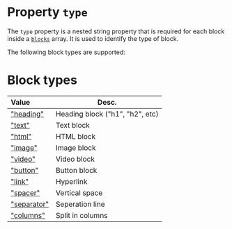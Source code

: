 # Property `type`

The `type` property is a nested string property that is required for each
block inside a [`blocks`](json/property-blocks) array.
It is used to identify the type of block.

The following block types are supported:

# Block types

| Value | Desc.                                                                                    |
|:------|------------------------------------------------------------------------------------------|
| ["heading"](json/block-heading) | Heading block ("h1", "h2", etc) |
| ["text"](json/block-text) | Text block                            |
| ["html"](json/block-html) | HTML block                            |
| ["image"](json/block-image) | Image block                         |
| ["video"](json/block-video) | Video block                         |
| ["button"](json/block-button) | Button block                      |
| ["link"](json/block-link) | Hyperlink                             |
| ["spacer"](json/block-spacer) | Vertical space                    |
| ["separator"](json/block-separator) | Seperation line             |
| ["columns"](json/block-columns) | Split in columns                |
